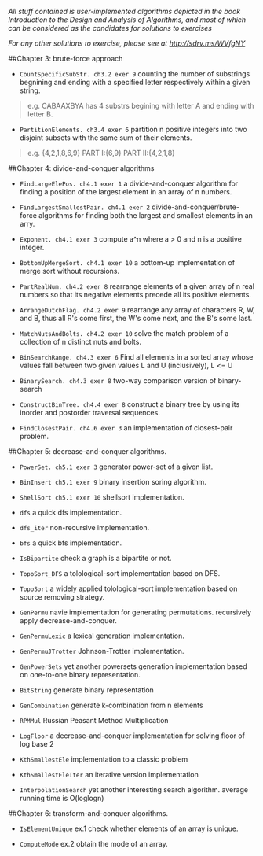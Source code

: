 *All stuff contained is user-implemented algorithms depicted in the book Introduction to the Design and Analysis of Algorithms, and most of which can be considered as the candidates for solutions to exercises*

*For any other solutions to exercise, please see at http://sdrv.ms/WVfgNY*

##Chapter 3: brute-force approach
+ `CountSpecificSubStr. ch3.2 exer 9`
   counting the number of substrings begnining and ending with a specified letter respectively within a given string. 
>e.g. CABAAXBYA has 4 substrs begining with letter A and ending with letter B.
		
+ `PartitionElements. ch3.4 exer 6`
partition n positive integers into two disjoint subsets with the same sum of their elements.
>e.g. {4,2,1,8,6,9} PART I:{6,9} PART II:{4,2,1,8}
		

##Chapter 4: divide-and-conquer algorithms
+ `FindLargeElePos. ch4.1 exer 1`
a divide-and-conquer algorithm for finding a position of the largest element in an array of n numbers.
		
+ `FindLargestSmallestPair. ch4.1 exer 2`
divide-and-conquer/brute-force algorithms for finding both the largest and smallest elements in an arry.
		
+ `Exponent. ch4.1 exer 3`
compute a^n where a > 0 and n is a positive integer.
		
+ `BottomUpMergeSort. ch4.1 exer 10`
a bottom-up implementation of merge sort without recursions.
		
+ `PartRealNum. ch4.2 exer 8`
rearrange elements of a given array of n real numbers so that its negative elements precede all its positive elements.
		
+ `ArrangeDutchFlag. ch4.2 exer 9`
rearrange any array of characters R, W, and B, thus all R's come first, the W's come next, and the B's some last.
		
+ `MatchNutsAndBolts. ch4.2 exer 10`
solve the match problem of a collection of n distinct nuts and bolts.

+ `BinSearchRange. ch4.3 exer 6`
Find all elements in a sorted array whose values fall between two given values L and U (inclusively), L <= U
		
+ `BinarySearch. ch4.3 exer 8`
two-way comparison version of binary-search
		
+ `ConstructBinTree. ch4.4 exer 8`
construct a binary tree by using its inorder and postorder traversal sequences.
		
+ `FindClosestPair. ch4.6 exer 3`
an implementation of closest-pair problem.


##Chapter 5: decrease-and-conquer algorithms.
+ `PowerSet. ch5.1 exer 3` 
generator power-set of a given list.

+ `BinInsert ch5.1 exer 9`
binary insertion soring algorithm.

+ `ShellSort ch5.1 exer 10`
shellsort implementation.

+ `dfs`
a quick dfs implementation.

+ `dfs_iter`
non-recursive implementation.

+ `bfs`
a quick bfs implementation.

+ `IsBipartite`
check a graph is a bipartite or not.

+ `TopoSort_DFS`
a tolological-sort implementation based on DFS.

+ `TopoSort`
a widely applied tolological-sort implementation based on source removing strategy.

+ `GenPermu`
navie implementation for generating permutations. recursively apply decrease-and-conquer.

+ `GenPermuLexic`
a lexical generation implementation.

+ `GenPermuJTrotter`
Johnson-Trotter implementation.

+ `GenPowerSets`
yet another powersets generation implementation based on one-to-one binary representation.

+ `BitString`
generate binary representation

+ `GenCombination`
generate k-combination from n elements

+ `RPMMul`
Russian Peasant Method Multiplication

+ `LogFloor`
a decrease-and-conquer implementation for solving floor of log base 2

+ `KthSmallestEle`
implementation to a classic problem

+ `KthSmallestEleIter`
an iterative version implementation

+ `InterpolationSearch`
yet another interesting search algorithm. average running time is O(loglogn)


##Chapter 6: transform-and-conquer algorithms.
+ `IsElementUnique` ex.1
check whether elements of an array is unique.

+ `ComputeMode` ex.2
obtain the mode of an array.